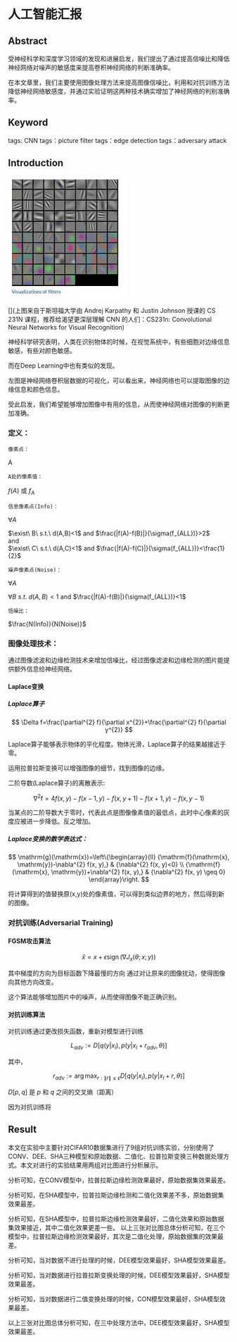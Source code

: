 # 人工智能汇报

## Abstract

受神经科学和深度学习领域的发现和进展启发，我们提出了通过提高信噪比和降低神经网络对噪声的敏感度来提高卷积神经网络的判断准确率。

在本文章里，我们主要使用图像处理方法来提高图像信噪比，利用和对抗训练方法降低神经网络敏感度，并通过实验证明这两种技术确实增加了神经网络的判别准确率。

## Keyword 
tags: CNN
tags：picture filter
tags：edge detection
tags：adversary attack 

## Introduction


![神经网络中间层](https://raw.githubusercontent.com/lengyuner/MachineLearning/master/DeepLearning/pic/%E5%8D%B7%E7%A7%AF%E5%B1%82%E5%8F%AF%E8%A7%86%E5%8C%96.jpg)

[](上图来自于斯坦福大学由 Andrej Karpathy 和 Justin Johnson 授课的 CS 231N 课程，推荐给渴望更深层理解 CNN 的人们：CS231n: Convolutional Neural Networks for Visual Recognition)

神经科学研究表明，人类在识别物体的时候，在视觉系统中，有些细胞对边缘信息敏感，有些对颜色敏感。

而在Deep Learning中也有类似的发现。

左图是神经网络卷积层数据的可视化，可以看出来，神经网络也可以提取图像的边缘信息和颜色信息。


受此启发，我们希望能够增加图像中有用的信息，从而使神经网络对图像的判断更加准确。



### 定义：

    像素点：
A  


    A处的像素值：

$f(A)$ 或 $f_{A}$


    信息像素点(Info)： 

$\forall A$

$\exist\ B\ s.t.\ d(A,B)<1$ and $\frac{|f(A)-f(B)|}{\sigma(f_{ALL})}>2$   
and  
$\exist\ C\ s.t.\ d(A,C)<1$ and $\frac{|f(A)-f(C)|}{\sigma(f_{ALL})}<\frac{1}{2}$

    噪声像素点(Noise)：


$\forall A$

$\forall B\ s.t.\ d(A,B)<1$ and $\frac{|f(A)-f(B)|}{\sigma(f_{ALL})}<1$   


    信噪比：

$\frac{N(Info)}{N(Noise)}$









### 图像处理技术：

通过图像滤波和边缘检测技术来增加信噪比，经过图像滤波和边缘检测的图片能提供额外信息给神经网络。

#### Laplace变换
##### Laplace算子

$$
\Delta f=\frac{\partial^{2} f}{\partial x^{2}}+\frac{\partial^{2} f}{\partial y^{2}}
$$


Laplace算子能够表示物体的平化程度。物体光滑，Laplace算子的结果越接近于零。

运用拉普拉斯变换可以增强图像的细节，找到图像的边缘。

二阶导数(Laplace算子)的离散表示:  

$$
\nabla^{2} \mathrm{f}=4 f(x, y)-f(x-1, y)-f(x, y+1)-f(x+1, y)-f(x, y-1)
$$


当某点的二阶导数大于零时，代表此点是图像像素值的最低点，此时中心像素的灰度应被进一步降低。反之增加。

##### Laplace变换的数学表达式：
$$
\mathrm{g}(\mathrm{x})=\left\{\begin{array}{ll}
{\mathrm{f}(\mathrm{x}, \mathrm{y})-\nabla^{2} f(x, y),} & {\nabla^{2} f(x, y)<0} \\
{\mathrm{f}(\mathrm{x}, \mathrm{y})+\nabla^{2} f(x, y),} & {\nabla^{2} f(x, y) \geq 0}
\end{array}\right.
$$

将计算得到的值替换原(x,y)处的像素值，可以得到类似边界的地方，然后得到新的图像。






### 对抗训练(Adversarial Training)

#### FGSM攻击算法

$$
\hat{x}=x+\epsilon \operatorname{sign}\left(\nabla J_{x}(\theta ; x ; y)\right)
$$

其中梯度的方向为目标函数下降最慢的方向
通过对让原来的图像扰动，使得图像向其他方向改变。


这个算法能够增加图片中的噪声，从而使得图像不能正确识别。

#### 对抗训练算法

对抗训练通过更改损失函数，重新对模型进行训练

$$
L_{a d v} :=D\left[
    q\left(y | x_{l}\right), 
    p\left(y | x_{l}+r_{a d v}, \theta\right)
    \right] 
$$


其中，

$$
r_{a d v}:=\arg \max _{r:\|r\| \leq \epsilon} D\left[q\left(y | x_{l}\right), p\left(y | x_{l}+r, \theta\right)\right]
$$

$D[p, q]$ 是 $p$ 和 $q$ 之间的交叉熵（距离）


因为对抗训练将



## Result


本文在实验中主要针对CIFAR10数据集进行了9组对抗训练实验，分别使用了CONV、DEE、SHA三种模型和原始数据、二值化、拉普拉斯变换三种数据处理方式。本文对进行的实验结果用两组对比图进行分析展示。
 
分析可知，在CONV模型中，拉普拉斯边缘检测效果最好，原始数据集效果最差。
 
分析可知，在SHA模型中，拉普拉斯边缘检测和二值化效果差不多，原始数据集效果最差。
 

分析可知，在SHA模型中，拉普拉斯边缘检测效果最好，二值化效果和原始数据集效果接近，其中二值化效果更差一些。
以上三张对比图总体分析可知，在三个模型中，拉普拉斯边缘检测效果最好，其次是二值化处理，原始数据集的效果最差。
 
分析可知，当对数据不进行处理的时候，DEE模型效果最好，SHA模型效果最差。

 
分析可知，当对数据进行拉普拉斯变换处理的时候，DEE模型效果最好，SHA模型效果最差。
 
分析可知，当对数据进行二值变换处理的时候，CON模型效果最好，SHA模型效果最差。

以上三张对比图总体分析可知，在三中处理方法中，DEE模型效果最好，SHA模型效果最差。





































